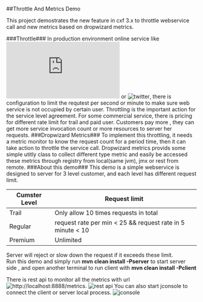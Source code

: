 ##Throttle And Metrics Demo

This project demostrates the new feature in cxf 3.x to throttle webservice call and new metrics based on dropwizard metrics. 

###Throttle###
In production environment online service like ![amazon web service](http://docs.aws.amazon.com/general/latest/gr/aws_service_limits.html#limits_cloudfront) or ![twitter](https://dev.twitter.com/rest/public/rate-limiting), there is 
configuration to limit the requtest per second or minute to make sure web service is not occupied by certain user. Throttling is the important action for the service level agreement.  For some commercial
service, there is pricing for different rate limit for trail and paid user. Customers pay more , they can get more service invocation count or more resources to server her requests.
###Dropwizard Metrics###
To implement this throttling, it needs a metric monitor to know the request count for a period time, then it can take action to throttle the service call. 
Dropwizard metrics provids some simple utitly class to collect different type metric and easily be accessed these metrics through registry from local(same jvm), jmx or rest 
from remote. 
###About this demo###
This demo is a simple webservice is designed to server for 3 level customer, and each level has different request limit. 

|Cumster Level | Request limit|
|------------- | -------------|
|Trail         | Only allow 10 times requests in total  | 
|Regular       |request rate per min < 25 && request rate in 5 minute < 10|
|Premium       |Unlimited     |

Server will reject or slow down the request if it exceeds these limit.  
Run this demo and simply run **mvn clean install -Pserver** to start server side , and open another terminal to run client with 
**mvn clean install -Pclient**

There is rest api to monitor all the metrics with url ![http://localhost:8888/metrics](http://localhost:8888/metrics).
![rest api](images/rest.jpg)
You can also start jconsole to connect the client or server local process. 
![jconsole](images/jconsole.jpg)

